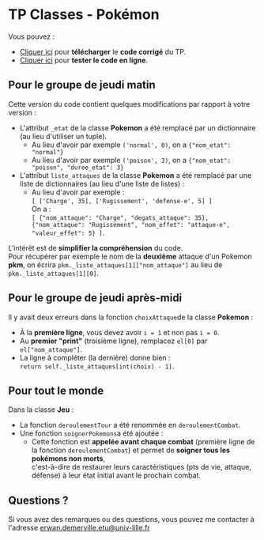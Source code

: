 # TP Classes - Pokémon

Vous pouvez :

* [Cliquer ici](TP_Pokemon.zip) pour **télécharger** le **code corrigé** du TP.
* [Cliquer ici](https://replit.com/@erwandemerville/TP-Classes-Pokemon) pour **tester le code en ligne**.

## Pour le groupe de jeudi matin
Cette version du code contient quelques modifications par rapport à votre version :

* L'attribut `_etat` de la classe **Pokemon** a été remplacé par un dictionnaire (au lieu d'utiliser un tuple).
    * Au lieu d'avoir par exemple `('normal', 0)`, on a `{"nom_etat": "normal"}`
    * Au lieu d'avoir par exemple `('poison', 3)`, on a `{"nom_etat": "poison", "duree_etat": 3}`
* L'attribut `liste_attaques` de la classe **Pokemon** a été remplacé par une liste de dictionnaires (au lieu d'une liste de listes) :
    * Au lieu d'avoir par exemple :<br />
    `[ ['Charge', 35], ['Rugissement', 'defense-e', 5] ]`<br />
    On a : <br />
    `[ {"nom_attaque": "Charge", "degats_attaque": 35}, {"nom_attaque": "Rugissement", "nom_effet": "attaque-e", "valeur_effet": 5} ]`.

L'intérêt est de **simplifier la compréhension** du code.<br />
Pour récupérer par exemple le nom de la **deuxième** attaque d'un Pokemon **pkm**, on écrira `pkm._liste_attaques[1]["nom_attaque"]` au lieu de `pkm._liste_attaques[1][0]`.

## Pour le groupe de jeudi après-midi

Il y avait deux erreurs dans la fonction `choixAttaque`de la classe **Pokemon** :

* À la **première ligne**, vous devez avoir `i = 1` et non pas `i = 0`.
* Au **premier "print"** (troisième ligne), remplacez `el[0]` par `el["nom_attaque"]`.
* La ligne à compléter (la dernière) donne bien : <br />
`return self._liste_attaques[int(choix) - 1]`.


## Pour tout le monde

Dans la classe **Jeu** :

* La fonction `deroulementTour` a été renommée en `deroulementCombat`.
* Une fonction `soignerPokemons`a été ajoutée :
    * Cette fonction est **appelée avant chaque combat** (première ligne de la fonction `deroulementCombat`) et permet de **soigner tous les pokémons non morts**,<br />
    c'est-à-dire de restaurer leurs caractéristiques (pts de vie, attaque, défense) à leur état initial avant le prochain combat.

## Questions ?

Si vous avez des remarques ou des questions, vous pouvez me contacter à l'adresse <erwan.demerville.etu@univ-lille.fr>